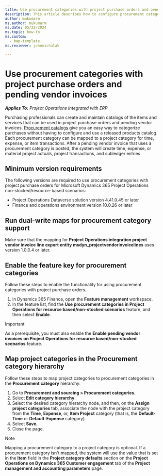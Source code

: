 ```yaml
---
title: Use procurement categories with project purchase orders and pending vendor invoices
description: This article describes how to configure procurement categories that can be used with project purchase orders and pending vendor invoices.
author: mukumarm
ms.author: mukumarm
ms.date: 05/22/2024
ms.topic: how-to
ms.custom: 
  - bap-template
ms.reviewer: johnmichalak 

---
```


# Use procurement categories with project purchase orders and pending vendor invoices

_**Applies To:** Project Operations Integrated with ERP_

Purchasing professionals can create and maintain catalogs of the items and services that can be used in project purchase orders and pending vendor invoices. [Procurement catalogs](/dynamics365/supply-chain/procurement/procurement-catalogs) give you an easy way to categorize purchases without having to configure and use a released products catalog. Each procurement category can be mapped to a project category for time, expense, or item transactions. After a pending vendor invoice that uses a procurement category is posted, the system will create time, expense, or material project actuals, project transactions, and subledger entries.

## Minimum version requirements

The following versions are required to use procurement categories with project purchase orders for Microsoft Dynamics 365 Project Operations non-stocked/resource-based scenarios:

- Project Operations Dataverse solution version 4.41.0.45 or later
- Finance and operations environment version 10.0.26 or later

## Run dual-write maps for procurement category support

Make sure that the mapping for **Project Operations integration project vendor invoice line export entity msdyn\_projectvendorinvoicelines** uses version 1.0.0.4 or later.

## Enable the feature key for procurement categories

Follow these steps to enable the functionality for using procurement categories with project purchase orders.

1. In Dynamics 365 Finance, open the **Feature management** workspace.
1. In the feature list, find the **Use procurement categories in Project Operations for resource based/non-stocked scenarios** feature, and then select **Enable**.

> [!IMPORTANT]
> As a prerequisite, you must also enable the **Enable pending vendor invoices on Project Operations for resource based/non-stocked scenarios** feature.

## Map project categories in the Procurement category hierarchy

Follow these steps to map project categories to procurement categories in the **Procurement category** hierarchy:

1. Go to **Procurement and sourcing \> Procurement categories**.
1. Select **Edit category hierarchy**.
1. Select the desired category hierarchy node, and then, on the **Assign project categories** tab, associate the node with the project category from the **Time**, **Expense**, or, **Item Project** category (that is, the **Default-Time** or **Default-Expense** category).
1. Select **Save**.
1. Close the page.

> [!NOTE]
> Mapping a procurement category to a project category is optional. If a procurement category isn't mapped, the system will use the value that is set in the **Item** field in the **Project category defaults** section on the **Project Operations on Dynamics 365 Customer engagement** tab of the **Project management and accounting parameters** page.

